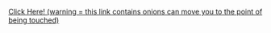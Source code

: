 <a href="hbd.html"> Click Here! (warning = this link contains onions can move you to the point of being touched) </a>
